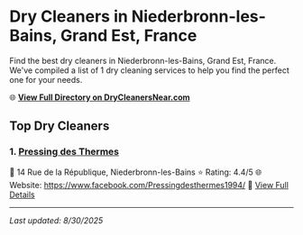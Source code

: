 # Dry Cleaners in Niederbronn-les-Bains, Grand Est, France

Find the best dry cleaners in Niederbronn-les-Bains, Grand Est, France. We've compiled a list of 1 dry cleaning services to help you find the perfect one for your needs.

🌐 **[View Full Directory on DryCleanersNear.com](https://drycleanersnear.com/city/France/Grand%20Est/Niederbronn-les-Bains)**

## Top Dry Cleaners

### 1. [Pressing des Thermes](https://drycleanersnear.com/dryCleaner/68afb8c54e19aac41e8a234b/pressing-des-thermes)
📍 14 Rue de la République, Niederbronn-les-Bains
⭐ Rating: 4.4/5
🌐 Website: https://www.facebook.com/Pressingdesthermes1994/
🔗 [View Full Details](https://drycleanersnear.com/dryCleaner/68afb8c54e19aac41e8a234b/pressing-des-thermes)


---

*Last updated: 8/30/2025*
